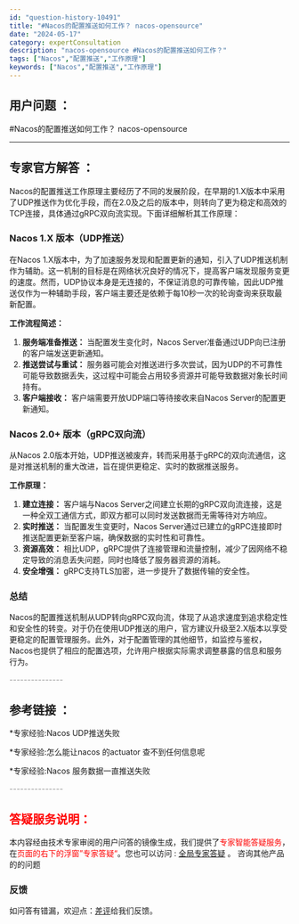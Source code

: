 ```yaml
---
id: "question-history-10491"
title: "#Nacos的配置推送如何工作？ nacos-opensource"
date: "2024-05-17"
category: expertConsultation
description: "nacos-opensource #Nacos的配置推送如何工作？"
tags: ["Nacos","配置推送","工作原理"]
keywords: ["Nacos","配置推送","工作原理"]
---
```


## 用户问题 ： 
 #Nacos的配置推送如何工作？ nacos-opensource 

---------------
## 专家官方解答 ：

Nacos的配置推送工作原理主要经历了不同的发展阶段，在早期的1.X版本中采用了UDP推送作为优化手段，而在2.0及之后的版本中，则转向了更为稳定和高效的TCP连接，具体通过gRPC双向流实现。下面详细解析其工作原理：

### Nacos 1.X 版本（UDP推送）
在Nacos 1.X版本中，为了加速服务发现和配置更新的通知，引入了UDP推送机制作为辅助。这一机制的目标是在网络状况良好的情况下，提高客户端发现服务变更的速度。然而，UDP协议本身是无连接的，不保证消息的可靠传输，因此UDP推送仅作为一种辅助手段，客户端主要还是依赖于每10秒一次的轮询查询来获取最新配置。

**工作流程简述：**
1. **服务端准备推送：** 当配置发生变化时，Nacos Server准备通过UDP向已注册的客户端发送更新通知。
2. **推送尝试与重试：** 服务器可能会对推送进行多次尝试，因为UDP的不可靠性可能导致数据丢失，这过程中可能会占用较多资源并可能导致数据对象长时间持有。
3. **客户端接收：** 客户端需要开放UDP端口等待接收来自Nacos Server的配置更新通知。

### Nacos 2.0+ 版本（gRPC双向流）
从Nacos 2.0版本开始，UDP推送被废弃，转而采用基于gRPC的双向流通信，这是对推送机制的重大改进，旨在提供更稳定、实时的数据推送服务。

**工作原理：**
1. **建立连接：** 客户端与Nacos Server之间建立长期的gRPC双向流连接，这是一种全双工通信方式，即双方都可以同时发送数据而无需等待对方响应。
2. **实时推送：** 当配置发生变更时，Nacos Server通过已建立的gRPC连接即时推送配置更新至客户端，确保数据的实时性和可靠性。
3. **资源高效：** 相比UDP，gRPC提供了连接管理和流量控制，减少了因网络不稳定导致的消息丢失问题，同时也降低了服务器资源的消耗。
4. **安全增强：** gRPC支持TLS加密，进一步提升了数据传输的安全性。

### 总结
Nacos的配置推送机制从UDP转向gRPC双向流，体现了从追求速度到追求稳定性和安全性的转变。对于仍在使用UDP推送的用户，官方建议升级至2.X版本以享受更稳定的配置管理服务。此外，对于配置管理的其他细节，如监控与鉴权，Nacos也提供了相应的配置选项，允许用户根据实际需求调整暴露的信息和服务行为。


<font color="#949494">---------------</font> 


## 参考链接 ：

*专家经验:Nacos UDP推送失败 
 
 *专家经验:怎么能让nacos 的actuator 查不到任何信息呢 
 
 *专家经验:Nacos 服务数据一直推送失败 


 <font color="#949494">---------------</font> 
 


## <font color="#FF0000">答疑服务说明：</font> 

本内容经由技术专家审阅的用户问答的镜像生成，我们提供了<font color="#FF0000">专家智能答疑服务</font>，在<font color="#FF0000">页面的右下的浮窗”专家答疑“</font>。您也可以访问 : [全局专家答疑](https://opensource.alibaba.com/chatBot) 。 咨询其他产品的的问题

### 反馈
如问答有错漏，欢迎点：[差评](https://ai.nacos.io/user/feedbackByEnhancerGradePOJOID?enhancerGradePOJOId=13688)给我们反馈。
